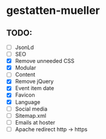 # gestatten-mueller

## TODO:

- [ ] JsonLd
- [ ] SEO
- [x] Remove unneeded CSS
- [x] Modular
- [ ] Content
- [x] Remove jQuery
- [x] Event item date
- [x] Favicon
- [x] Language
- [ ] Social media
- [ ] Sitemap.xml
- [ ] Emails at hoster
- [ ] Apache redirect http -> https
